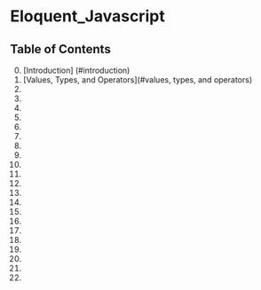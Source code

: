 # Eloquent_Javascript

## Table of Contents
  0. [Introduction] (#introduction)
  1. [Values, Types, and Operators](#values, types, and operators)
  2. 
  3. 
  4. 
  5. 
  6. 
  7. 
  8. 
  9. 
  10. 
  11. 
  12.
  13.
  14.
  15. 
  16.
  17.
  18.
  19.
  20.
  21.
  22.

